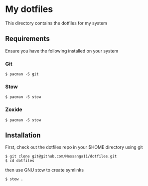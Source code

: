 # My dotfiles

This directory contains the dotfiles for my system

## Requirements

Ensure you have the following installed on your system

### Git

```
$ pacman -S git
```

### Stow

```
$ pacman -S stow
```

### Zoxide

```
$ pacman -S stow
```

## Installation

First, check out the dotfiles repo in your $HOME directory using git

```
$ git clone git@github.com/Messanga11/dotfiles.git
$ cd dotfiles
```

then use GNU stow to create symlinks

```
$ stow .
```
